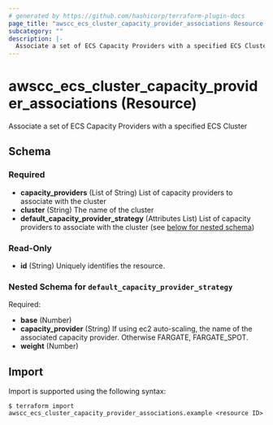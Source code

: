 ```yaml
---
# generated by https://github.com/hashicorp/terraform-plugin-docs
page_title: "awscc_ecs_cluster_capacity_provider_associations Resource - terraform-provider-awscc"
subcategory: ""
description: |-
  Associate a set of ECS Capacity Providers with a specified ECS Cluster
---
```


# awscc_ecs_cluster_capacity_provider_associations (Resource)

Associate a set of ECS Capacity Providers with a specified ECS Cluster



<!-- schema generated by tfplugindocs -->
## Schema

### Required

- **capacity_providers** (List of String) List of capacity providers to associate with the cluster
- **cluster** (String) The name of the cluster
- **default_capacity_provider_strategy** (Attributes List) List of capacity providers to associate with the cluster (see [below for nested schema](#nestedatt--default_capacity_provider_strategy))

### Read-Only

- **id** (String) Uniquely identifies the resource.

<a id="nestedatt--default_capacity_provider_strategy"></a>
### Nested Schema for `default_capacity_provider_strategy`

Required:

- **base** (Number)
- **capacity_provider** (String) If using ec2 auto-scaling, the name of the associated capacity provider. Otherwise FARGATE, FARGATE_SPOT.
- **weight** (Number)

## Import

Import is supported using the following syntax:

```shell
$ terraform import awscc_ecs_cluster_capacity_provider_associations.example <resource ID>
```
